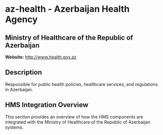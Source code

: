 # az-health - Azerbaijan Health Agency

## Ministry of Healthcare of the Republic of Azerbaijan

**Website:** http://www.health.gov.az

## Description

Responsible for public health policies, healthcare services, and regulations in Azerbaijan.

## HMS Integration Overview

This section provides an overview of how the HMS components are integrated with the Ministry of Healthcare of the Republic of Azerbaijan systems.
